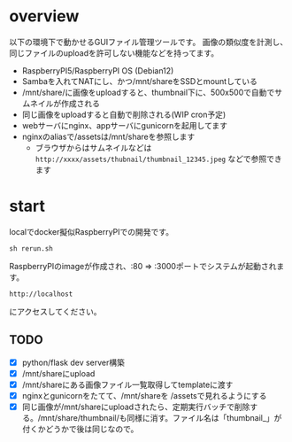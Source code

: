 # overview

以下の環境下で動かせるGUIファイル管理ツールです。
画像の類似度を計測し、同じファイルのuploadを許可しない機能などを持ってます。

- RaspberryPI5/RaspberryPI OS (Debian12)
- Sambaを入れてNATにし、かつ/mnt/shareをSSDとmountしている
- /mnt/share/に画像をuploadすると、thumbnail下に、500x500で自動でサムネイルが作成される
- 同じ画像をuploadすると自動で削除される(WIP cron予定)
- webサーバにnginx、appサーバにgunicornを起用してます
- nginxのaliasで/assetsは/mnt/shareを参照します
  - ブラウザからはサムネイルなどは `http://xxxx/assets/thubnail/thumbnail_12345.jpeg` などで参照できます

# start

localでdocker擬似RaspberryPIでの開発です。

```
sh rerun.sh
```

RaspberryPIのimageが作成され、:80 => :3000ポートでシステムが起動されます。

```
http://localhost
```

にアクセスしてください。

## TODO

- [x] python/flask dev server構築
- [x] /mnt/shareにupload
- [x] /mnt/shareにある画像ファイル一覧取得してtemplateに渡す
- [x] nginxとgunicornをたてて、/mnt/shareを /assetsで見れるようにする
- [x] 同じ画像が/mnt/shareにuploadされたら、定期実行バッチで削除する。/mnt/share/thumbnail/も同様に消す。ファイル名は「thumbnail_」が付くかどうかで後は同じなので。
